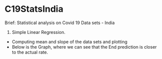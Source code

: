 # C19StatsIndia
Brief: Statistical analysis on Covid 19 Data sets - India

1. Simple Linear Regression. 
  - Computing mean and slope of the data sets and plotting 
  - Below is the Graph, where we can see that the End prediction is closer to the actual rate.
  
  
